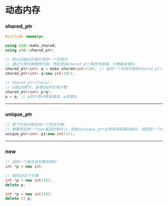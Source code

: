 # 动态内存

### shared_ptr

```cpp
#include <memory>

using std::make_shared;
using std::shared_ptr;

// 默认初始化的指针保存一个空指针
// 通过引用计数释放内存，例如局部shared_ptr离开作用域，计数器会增加
shared_ptr<int> q = make_shared<int>(10); // 返回一个动态分配的shared_ptr对象使用args初始化
shared_ptr<int> q(new int(10));
    
// shared_ptr<T>p(q);
// p是q的拷贝，会增加q的引用计数
shared_ptr<int> p(q);
p = q; // p的引用计数会递减，q会增加
```



------

### unique_ptr

```cpp
// 某个时刻只能指向一个给定对象，
// 需要绑定到一个new返回的指针上，初始化unique_ptr必须采用直接初始化，绑定到一个new返回的指针上
unique_ptr<int> p1(new int(1));
```

-------

### new

```cpp
// 返回一个指向该对象的指针
int *p = new int;

// 指向10这个对象
int *p = new int(10);
delete p;

int *p = new int[10];
delete [] p;
```

